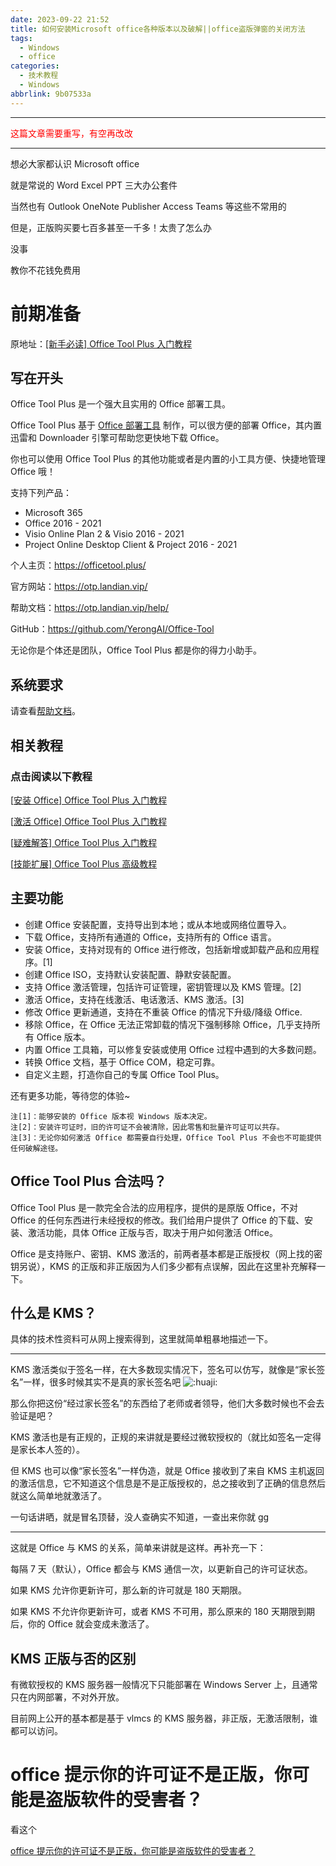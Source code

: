 ```yaml
---
date: 2023-09-22 21:52
title: 如何安装Microsoft office各种版本以及破解||office盗版弹窗的关闭方法
tags:
  - Windows
  - office
categories:
  - 技术教程
  - Windows
abbrlink: 9b07533a
---
```


---

<font color="red">这篇文章需要重写，有空再改改</font>

---

想必大家都认识 Microsoft office

就是常说的 Word Excel PPT 三大办公套件

当然也有 Outlook OneNote Publisher Access Teams 等这些不常用的

但是，正版购买要七百多甚至一千多！太贵了怎么办

没事

教你不花钱免费用

# 前期准备

原地址：[[新手必读] Office Tool Plus 入门教程](https://www.coolhub.top/archives/42)

## 写在开头

Office Tool Plus 是一个强大且实用的 Office 部署工具。

Office Tool Plus 基于 [Office 部署工具](https://aka.ms/ODT) 制作，可以很方便的部署 Office，其内置迅雷和 Downloader 引擎可帮助您更快地下载 Office。

你也可以使用 Office Tool Plus 的其他功能或者是内置的小工具方便、快捷地管理 Office 哦！

支持下列产品：

- Microsoft 365
- Office 2016 - 2021
- Visio Online Plan 2 & Visio 2016 - 2021
- Project Online Desktop Client & Project 2016 - 2021

个人主页：https://officetool.plus/

官方网站：https://otp.landian.vip/

帮助文档：https://otp.landian.vip/help/

GitHub：https://github.com/YerongAI/Office-Tool

无论你是个体还是团队，Office Tool Plus 都是你的得力小助手。

## 系统要求

请查看[帮助文档](https://otp.landian.vip/docs/zh-cn/start/requirement.html)。

## 相关教程

### 点击阅读以下教程

[[安装 Office\] Office Tool Plus 入门教程](https://www.coolhub.top/archives/11)

[[激活 Office\] Office Tool Plus 入门教程](https://www.coolhub.top/archives/14)

[[疑难解答\] Office Tool Plus 入门教程](https://www.coolhub.top/archives/13)

[[技能扩展\] Office Tool Plus 高级教程](https://www.coolhub.top/archives/44)

## 主要功能

- 创建 Office 安装配置，支持导出到本地；或从本地或网络位置导入。
- 下载 Office，支持所有通道的 Office，支持所有的 Office 语言。
- 安装 Office，支持对现有的 Office 进行修改，包括新增或卸载产品和应用程序。[1]
- 创建 Office ISO，支持默认安装配置、静默安装配置。
- 支持 Office 激活管理，包括许可证管理，密钥管理以及 KMS 管理。[2]
- 激活 Office，支持在线激活、电话激活、KMS 激活。[3]
- 修改 Office 更新通道，支持在不重装 Office 的情况下升级/降级 Office.
- 移除 Office，在 Office 无法正常卸载的情况下强制移除 Office，几乎支持所有 Office 版本。
- 内置 Office 工具箱，可以修复安装或使用 Office 过程中遇到的大多数问题。
- 转换 Office 文档，基于 Office COM，稳定可靠。
- 自定义主题，打造你自己的专属 Office Tool Plus。

还有更多功能，等待您的体验~

```
注[1]：能够安装的 Office 版本视 Windows 版本决定。
注[2]：安装许可证时，旧的许可证不会被清除，因此零售和批量许可证可以共存。
注[3]：无论你如何激活 Office 都需要自行处理，Office Tool Plus 不会也不可能提供任何破解途径。
```

## Office Tool Plus 合法吗？

Office Tool Plus 是一款完全合法的应用程序，提供的是原版 Office，不对 Office 的任何东西进行未经授权的修改。我们给用户提供了 Office 的下载、安装、激活功能，具体 Office 正版与否，取决于用户如何激活 Office。

Office 是支持账户、密钥、KMS 激活的，前两者基本都是正版授权（网上找的密钥另说），KMS 的正版和非正版因为人们多少都有点误解，因此在这里补充解释一下。

## 什么是 KMS？

具体的技术性资料可从网上搜索得到，这里就简单粗暴地描述一下。

---

KMS 激活类似于签名一样，在大多数现实情况下，签名可以仿写，就像是“家长签名”一样，很多时候其实不是真的家长签名吧 ![:huaji:](https://www.coolhub.top/wp-content/themes/kratos-pjax-0.4.3/static/images/smilies/huaji.png)

那么你把这份“经过家长签名”的东西给了老师或者领导，他们大多数时候也不会去验证是吧？

KMS 激活也是有正规的，正规的来讲就是要经过微软授权的（就比如签名一定得是家长本人签的）。

但 KMS 也可以像“家长签名”一样伪造，就是 Office 接收到了来自 KMS 主机返回的激活信息，它不知道这个信息是不是正版授权的，总之接收到了正确的信息然后就这么简单地就激活了。

一句话讲晒，就是冒名顶替，没人查确实不知道，一查出来你就 gg

---

这就是 Office 与 KMS 的关系，简单来讲就是这样。再补充一下：

每隔 7 天（默认），Office 都会与 KMS 通信一次，以更新自己的许可证状态。

如果 KMS 允许你更新许可，那么新的许可就是 180 天期限。

如果 KMS 不允许你更新许可，或者 KMS 不可用，那么原来的 180 天期限到期后，你的 Office 就会变成未激活了。

## KMS 正版与否的区别

有微软授权的 KMS 服务器一般情况下只能部署在 Windows Server 上，且通常只在内网部署，不对外开放。

目前网上公开的基本都是基于 vlmcs 的 KMS 服务器，非正版，无激活限制，谁都可以访问。

# office 提示你的许可证不是正版，你可能是盗版软件的受害者？

看这个

[office 提示你的许可证不是正版，你可能是盗版软件的受害者？](https://blog.csdn.net/qq_44275213/article/details/128543910)
